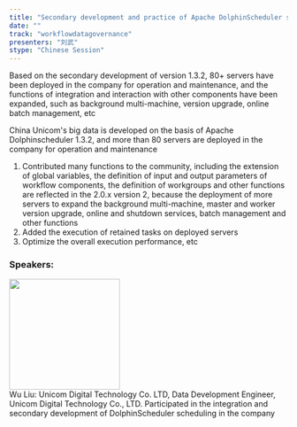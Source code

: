 ```yaml
---
title: "Secondary development and practice of Apache DolphinScheduler scheduling in Unicom big data"
date: "" 
track: "workflowdatagovernance"
presenters: "刘武"
stype: "Chinese Session"
---
```

Based on the secondary development of version 1.3.2, 80+ servers have been deployed in the company for operation and maintenance, and the functions of integration and interaction with other components have been expanded, such as background multi-machine, version upgrade, online batch management, etc

China Unicom's big data is developed on the basis of Apache Dolphinscheduler 1.3.2, and more than 80 servers are deployed in the company for operation and maintenance
1. Contributed many functions to the community, including the extension of global variables, the definition of input and output parameters of workflow components, the definition of workgroups and other functions are reflected in the 2.0.x version
2, because the deployment of more servers to expand the background multi-machine, master and worker version upgrade, online and shutdown services, batch management and other functions
3. Added the execution of retained tasks on deployed servers
4. Optimize the overall execution performance, etc
 ### Speakers: 
 <img src="images/speaker/1090.png" width="200" /><br>Wu Liu: Unicom Digital Technology Co. LTD, Data Development Engineer, Unicom Digital Technology Co., LTD. Participated in the integration and secondary development of DolphinScheduler scheduling in the company

 